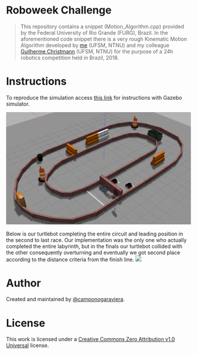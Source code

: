 # Roboweek Challenge

> This repository contains a snippet (Motion_Algorithm.cpp) provided by the Federal University of Rio Grande (FURG), Brazil. In the aforementioned code snippet there is a very rough Kinematic Motion Algorithm developed by [me](https://github.com/camponogaraviera) (UFSM, NTNU) and my colleague [Guilherme Christmann](https://github.com/guichristmann) (UFSM, NTNU) for the purpose of a 24h robotics competition held in Brazil, 2018.

# Instructions
To reproduce the simulation access [this link](https://drive.google.com/drive/folders/1rIWDC9wHPcT_eNRiRx-XcyBCDKqV4Xsh) for instructions with Gazebo simulator.

![](GazeboSimulator.png)

Below is our turtlebot completing the entire circuit and leading position in the second to last race. Our implementation was the only one who actually completed the entire labyrinth, but in the finals our turtlebot collided with the other consequently overturning and eventually we got second place according to the distance criteria from the finish line.
![](competition.gif)

# Author

Created and maintained by [@camponogaraviera][1].

[1]: https://github.com/camponogaraviera

# License

This work is licensed under a [Creative Commons Zero Attribution v1.0 Universal](LICENSE) license.
